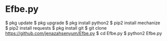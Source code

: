 # Efbe.py
$ pkg update 
$ pkg upgrade 
$ pkg install python2
$ pip2 install mechanize 
$ pip2 install requests 
$ pkg install git
$ git clone https://github.com/jenazahsenyum/Efbe.py
$ cd Efbe.py 
$ python2 Efbe.py
